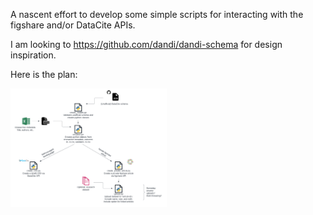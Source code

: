 A nascent effort to develop some simple scripts for interacting with the figshare and/or DataCite APIs. 

I am looking to https://github.com/dandi/dandi-schema for design inspiration. 

Here is the plan:

<img
  src="plan.png"
  style="display: inline-block; margin: 0 auto; max-width: 250px">
